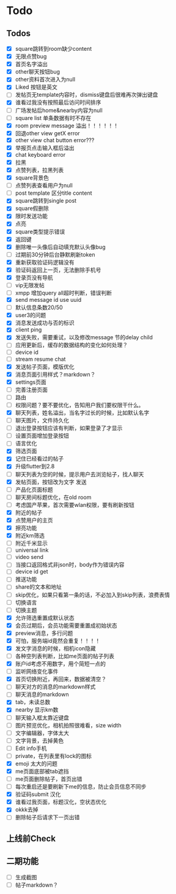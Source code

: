 # Todo

## Todos

- [x]  square跳转到room缺少content
- [x]  无限点赞bug
- [x]  首页名字溢出
- [x]  other聊天按钮bug
- [x]  other资料首次进入为null
- [x]  Liked 按钮是英文
- [ ]  发帖页无template内容时，dismiss键盘后很难再次弹出键盘
- [x]  谁看过我没有按照最后访问时间排序
- [ ]  广场发帖后home&nearby内容为null
- [ ]  square list 单条数据有时不存在
- [x]  room preview message 溢出！！！！！！
- [x]  回退other view getX error
- [x]  other view chat button error???
- [x]  举报页点击输入框后溢出
- [x]  chat keyboard error
- [x]  拉黑
- [x]  点赞列表，拉黑列表
- [x]  square背景色
- [ ]  点赞列表查看用户为null
- [ ]  post template 区分title content
- [x]  square跳转到single post
- [x]  square假删除
- [x]  限时发送功能
- [x]  点亮
- [x]  square类型提示错误
- [x]  返回键
- [x]  删除唯一头像后自动填充默认头像bug
- [ ]  过期前30分钟后台静默刷新token
- [x]  重新获取验证码逻辑没有
- [x]  验证码返回上一页，无法删除手机号
- [x]  登录页没有导航 
- [ ]  vip无限发帖
- [ ]  xmpp 增加query all超时判断，错误判断
- [x]  send message id use uuid
- [ ]  默认信息条数20/50
- [x]  user3的问题
- [x]  消息发送成功与否的标识
- [x]  client ping
- [x]  发送失败，需要重试，以及修改message 节的delay child
- [ ]  应用更新后，缓存的数据结构的变化如何处理？
- [ ]  device id
- [ ]  stream resume chat
- [x]  发送帖子页面，模版优化
- [x]  消息页面引用样式？markdown？
- [x]  settings页面
- [ ]  完善注册页面
- [ ]  路由
- [ ]  权限问题？要不要优化，告知用户我们要权限干什么。
- [x]  聊天列表，姓名溢出，当名字过长的时候，比如默认名字
- [ ]  聊天图片，文件持久化
- [ ]  退出登录按钮应该有判断，如果登录了才显示
- [ ]  设置页面增加登录按钮
- [ ]  语言优化
- [x] 筛选页面
- [x] 记住已经看过的帖子
- [x] 升级flutter到2.8
- [ ] 聊天列表为空的时候，提示用户去浏览帖子，找人聊天
- [x] 发帖页面，按钮改为文字 发送
- [ ] 产品化页面标题
- [ ] 聊天房间标题优化，在old room
- [ ] 考虑国产苹果，首次需要wlan权限，要有刷新按钮
- [x] 附近的帖子
- [x] 点赞用户的主页
- [x] 擦亮功能
- [x] 附近km筛选
- [ ] 附近千米显示
- [ ] universal link
- [ ] video send
- [ ] 当接口返回格式非json时，body作为错误内容
- [ ] device id get
- [ ] 推送功能
- [ ] share的文本和地址
- [ ] skip优化，如果只看第一条的话，不必加入到skip列表，浪费表情
- [ ] 切换语言
- [ ] 切换主题
- [x] 允许筛选重置成默认状态
- [x] 会员过期后，会员功能需要重置成初始状态
- [x] preview消息，多行问题
- [x] 可怕，服务端id竟然会重复！！！！
- [x] 发文字消息的时候，相机icon隐藏
- [ ] 各种空列表判断，比如me页面的帖子列表
- [x] 账户id考虑不用数字，用个简短一点的
- [ ] 监听网络变化事件
- [x] 首页切换附近，再回来，数据被清空？
- [ ] 聊天对方的消息的markdown样式
- [ ] 聊天消息的markdown
- [x] tab，未读总数
- [x] nearby 显示km数
- [ ] 聊天输入框太靠近键盘
- [ ] 图片预览优化，相机拍照很难看，size width
- [ ] 文字编辑器，字体太大
- [ ] 文字背景，去掉黄色
- [ ] Edit info手机
- [ ] private，在列表里有lock的图标
- [x] emoji 太大的问题
- [x] me页面底部被tab遮挡
- [ ] me页面删除帖子，首页出错
- [ ] 每次重启还是要刷新下me的信息，防止会员信息不同步
- [x] 验证码submit 汉化
- [x] 谁看过我页面，标题汉化，空状态优化
- [x] okkk去掉
- [ ] 删除帖子后请求下一页出错
## 上线前Check

## 二期功能

- [ ] 生成截图 
- [ ]  帖子markdown？
